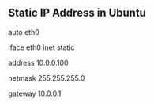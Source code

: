 ## Static IP Address in Ubuntu

auto eth0

iface eth0 inet static

address 10.0.0.100

netmask 255.255.255.0

gateway 10.0.0.1
